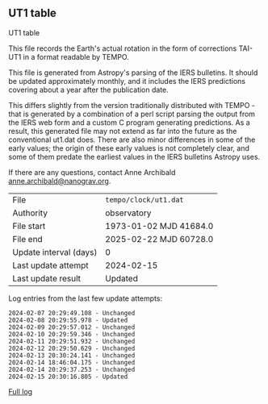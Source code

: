 
## UT1 table

UT1 table

This file records the Earth's actual rotation in the form of
corrections TAI-UT1 in a format readable by TEMPO.

This file is generated from Astropy's parsing of the IERS
bulletins. It should be updated approximately monthly, and it
includes the IERS predictions covering about a year after the
publication date.

This differs slightly from the version traditionally distributed
with TEMPO - that is generated by a combination of a perl script
parsing the output from the IERS web form and a custom C program
generating predictions. As a result, this generated file may not
extend as far into the future as the conventional ut1.dat does.
There are also minor differences in some of the early values; the
origin of these early values is not completely clear, and some of
them predate the earliest values in the IERS bulletins Astropy uses.

If there are any questions, contact Anne Archibald
<anne.archibald@nanograv.org>.

|     |     |
|:--- |:--- |
| File | `tempo/clock/ut1.dat` |
| Authority | observatory |
| File start | 1973-01-02 MJD 41684.0 |
| File end | 2025-02-22 MJD 60728.0 |
| Update interval (days) | 0 |
| Last update attempt | 2024-02-15 |
| Last update result | Updated |

Log entries from the last few update attempts:
```
2024-02-07 20:29:49.108 - Unchanged
2024-02-08 20:29:55.978 - Updated
2024-02-09 20:29:57.012 - Unchanged
2024-02-10 20:29:59.346 - Unchanged
2024-02-11 20:29:51.932 - Unchanged
2024-02-12 20:29:50.629 - Unchanged
2024-02-13 20:30:24.141 - Unchanged
2024-02-14 18:46:04.175 - Unchanged
2024-02-14 20:29:37.253 - Unchanged
2024-02-15 20:30:16.805 - Updated
```
[Full log](https://raw.githubusercontent.com/ipta/pulsar-clock-corrections/main/log/tempo/clock/ut1.dat.log)
